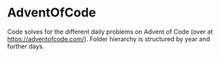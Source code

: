 # AdventOfCode
Code solves for the different daily problems on Advent of Code (over at https://adventofcode.com/).
Folder hierarchy is structured by year and further days.
